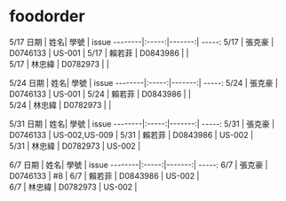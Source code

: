 # foodorder
5/17 
日期     | 姓名| 學號 | issue
--------|:-----:|-------:| -----:
5/17    | 張克豪 | D0746133 | US-001 |
5/17    | 賴若菲 | D0843986 |  |   
5/17    | 林忠緯 | D0782973 |  |

5/24 
日期     | 姓名| 學號 | issue
--------|:-----:|-------:| -----:
5/24    | 張克豪 | D0746133 | US-001 |
5/24    | 賴若菲 | D0843986 |  |   
5/24    | 林忠緯 | D0782973 |  |

5/31 
日期     | 姓名| 學號 | issue
--------|:-----:|-------:| -----:
5/31    | 張克豪 | D0746133 | US-002,US-009 |
5/31    | 賴若菲 | D0843986 | US-002 |   
5/31    | 林忠緯 | D0782973 | US-002 |   

6/7
日期     | 姓名| 學號 | issue
--------|:-----:|-------:| -----:
6/7    | 張克豪 | D0746133 | #8 |
6/7    | 賴若菲 | D0843986 | US-002 |   
6/7    | 林忠緯 | D0782973 | US-002 |   
